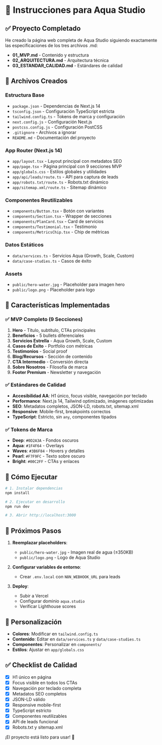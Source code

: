 # 🚀 Instrucciones para Aqua Studio

## ✅ Proyecto Completado

He creado la página web completa de Aqua Studio siguiendo exactamente las especificaciones de los tres archivos .md:

- **01_MVP.md** - Contenido y estructura
- **02_ARQUITECTURA.md** - Arquitectura técnica  
- **03_ESTANDAR_CALIDAD.md** - Estándares de calidad

## 📁 Archivos Creados

### Estructura Base
- `package.json` - Dependencias de Next.js 14
- `tsconfig.json` - Configuración TypeScript estricta
- `tailwind.config.ts` - Tokens de marca y configuración
- `next.config.js` - Configuración Next.js
- `postcss.config.js` - Configuración PostCSS
- `.gitignore` - Archivos a ignorar
- `README.md` - Documentación del proyecto

### App Router (Next.js 14)
- `app/layout.tsx` - Layout principal con metadatos SEO
- `app/page.tsx` - Página principal con 9 secciones MVP
- `app/globals.css` - Estilos globales y utilidades
- `app/api/leads/route.ts` - API para captura de leads
- `app/robots.txt/route.ts` - Robots.txt dinámico
- `app/sitemap.xml/route.ts` - Sitemap dinámico

### Componentes Reutilizables
- `components/Button.tsx` - Botón con variantes
- `components/Section.tsx` - Wrapper de secciones
- `components/PlanCard.tsx` - Card de servicios
- `components/Testimonial.tsx` - Testimonio
- `components/MetricsChip.tsx` - Chip de métricas

### Datos Estáticos
- `data/services.ts` - Servicios Aqua (Growth, Scale, Custom)
- `data/case-studies.ts` - Casos de éxito

### Assets
- `public/hero-water.jpg` - Placeholder para imagen hero
- `public/logo.png` - Placeholder para logo

## 🎯 Características Implementadas

### ✅ MVP Completo (9 Secciones)
1. **Hero** - Título, subtítulo, CTAs principales
2. **Beneficios** - 5 bullets diferenciales
3. **Servicios Estrella** - Aqua Growth, Scale, Custom
4. **Casos de Éxito** - Portfolio con métricas
5. **Testimonios** - Social proof
6. **Blog/Recursos** - Sección de contenido
7. **CTA Intermedio** - Conversión directa
8. **Sobre Nosotros** - Filosofía de marca
9. **Footer Premium** - Newsletter y navegación

### ✅ Estándares de Calidad
- **Accesibilidad AA**: H1 único, focus visible, navegación por teclado
- **Performance**: Next.js 14, Tailwind optimizado, imágenes optimizadas
- **SEO**: Metadatos completos, JSON-LD, robots.txt, sitemap.xml
- **Responsive**: Mobile-first, breakpoints correctos
- **TypeScript**: Estricto, sin `any`, componentes tipados

### ✅ Tokens de Marca
- **Deep**: `#0D2A3A` - Fondos oscuros
- **Aqua**: `#1F4F64` - Overlays
- **Waves**: `#3B6F84` - Hovers y detalles
- **Pearl**: `#F7F9FC` - Texto sobre oscuro
- **Bright**: `#00C2FF` - CTAs y enlaces

## 🚀 Cómo Ejecutar

```bash
# 1. Instalar dependencias
npm install

# 2. Ejecutar en desarrollo
npm run dev

# 3. Abrir http://localhost:3000
```

## 📝 Próximos Pasos

1. **Reemplazar placeholders**:
   - `public/hero-water.jpg` - Imagen real de agua (≤350KB)
   - `public/logo.png` - Logo de Aqua Studio

2. **Configurar variables de entorno**:
   - Crear `.env.local` con `N8N_WEBHOOK_URL` para leads

3. **Deploy**:
   - Subir a Vercel
   - Configurar dominio `aqua.studio`
   - Verificar Lighthouse scores

## 🎨 Personalización

- **Colores**: Modificar en `tailwind.config.ts`
- **Contenido**: Editar en `data/services.ts` y `data/case-studies.ts`
- **Componentes**: Personalizar en `components/`
- **Estilos**: Ajustar en `app/globals.css`

## ✅ Checklist de Calidad

- [x] H1 único en página
- [x] Focus visible en todos los CTAs
- [x] Navegación por teclado completa
- [x] Metadatos SEO completos
- [x] JSON-LD válido
- [x] Responsive mobile-first
- [x] TypeScript estricto
- [x] Componentes reutilizables
- [x] API de leads funcional
- [x] Robots.txt y sitemap.xml

¡El proyecto está listo para usar! 🎉
